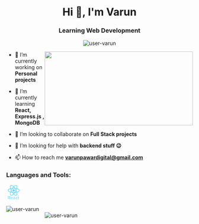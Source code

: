 <h1 align="center">Hi 👋, I'm Varun</h1>
<h3 align="center">Learning Web Development</h3>

<p align="center" > <img src="https://komarev.com/ghpvc/?username=user-varun&label=Profile%20views&color=0e75b6&style=flat" alt="user-varun" /> </p>     
<!--
<img  align="right" src="https://c.tenor.com/mGgWY8RkgYMAAAAC/hello-world.gif"> --> 

<img  align="right" height='200px' width='400px'  src="https://github.com/User-Varun/User-Varun/assets/135313164/c4621ee5-a0f4-49a7-aae7-7bfbd9002c4e">  


- 🔭 I’m currently working on **Personal projects**

- 🌱 I’m currently learning **React, Express.js , MongoDB**

- 👯 I’m looking to collaborate on **Full Stack projects**

- 🤝 I’m looking for help with **backend stuff 😉**

- 📫 How to reach me **varunpawardigital@gmail.com**


<h3 align="left">Languages and Tools:</h3>
<p align="left">  </a> <a href="https://reactjs.org/" target="_blank" rel="noreferrer"> <img src="https://raw.githubusercontent.com/devicons/devicon/master/icons/react/react-original-wordmark.svg" alt="react" width="40" height="40"/> </a> </p>



  
<p ><img  width='300px'  align="left" src="https://github-readme-stats.vercel.app/api/top-langs?username=user-varun&show_icons=true&locale=en&layout=compact" alt="user-varun" /></p>


<p ><img align='right' width='400px'  src="https://github-readme-streak-stats.herokuapp.com/?user=user-varun" alt="user-varun" /></p>



